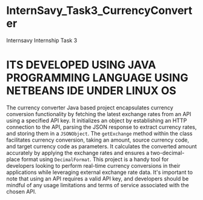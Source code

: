 # InternSavy_Task3_CurrencyConverter
Internsavy Internship Task 3
# ITS DEVELOPED USING JAVA PROGRAMMING LANGUAGE USING NETBEANS IDE UNDER LINUX OS
The currency converter Java based project encapsulates currency conversion functionality by fetching the latest exchange rates from an API using a specified API key. 
It initializes an object by establishing an HTTP connection to the API, parsing the JSON response to extract currency rates, and storing them in a `JSONObject`. 
The `getExchange` method within the class facilitates currency conversion, taking an amount, source currency code, and target currency code as parameters. 
It calculates the converted amount accurately by applying the exchange rates and ensures a two-decimal-place format using `DecimalFormat`. 
This project is a handy tool for developers looking to perform real-time currency conversions in their applications while leveraging external exchange rate data. 
It's important to note that using an API requires a valid API key, 
and developers should be mindful of any usage limitations and terms of service associated with the chosen API.
